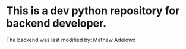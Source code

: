 # This is a dev python repository for backend developer.
The backend was last modified by: Mathew Adelowo 